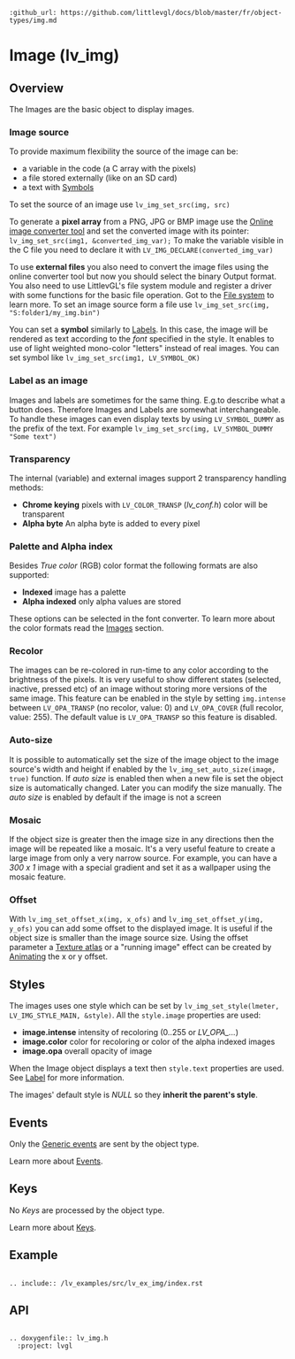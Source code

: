 ```eval_rst
:github_url: https://github.com/littlevgl/docs/blob/master/fr/object-types/img.md
```
# Image (lv_img)

## Overview

The Images are the basic object to display images. 

### Image source
To provide maximum flexibility the source of the image can be:

- a variable in the code (a C array with the pixels)
- a file stored externally (like on an SD card)
- a text with [Symbols](/overview/font)

To set the source of an image use `lv_img_set_src(img, src)`

To generate a **pixel array** from a PNG, JPG or BMP image use the [Online image converter tool](https://littlevgl.com/image-to-c-array) and set the converted image with its pointer: `lv_img_set_src(img1, &converted_img_var);`
To make the variable visible in the C file you need to declare it with `LV_IMG_DECLARE(converted_img_var)`

To use **external files** you also need to convert the image files using the online converter tool but now you should select the binary Output format. 
You also need to use LittlevGL's file system module and register a driver with some functions for the basic file operation. Got to the [File system](/overview/file-system) to learn more.
To set an image source form a file use `lv_img_set_src(img, "S:folder1/my_img.bin")`


You can set a **symbol**  similarly to [Labels](/object-types/label). In this case, the image will be rendered as text according to the *font* specified in the style.  It enables to use of light weighted mono-color 
"letters" instead of real images. You can set symbol like `lv_img_set_src(img1, LV_SYMBOL_OK)`

### Label as an image
Images and labels are sometimes for the same thing. E.g.to describe what a button does. Therefore Images and Labels are somewhat interchangeable. 
To handle these images can even display texts by using `LV_SYMBOL_DUMMY` as the prefix of the text. For example `lv_img_set_src(img, LV_SYMBOL_DUMMY "Some text")`


### Transparency
The internal (variable) and external images support 2 transparency handling methods:

- **Chrome keying** pixels with `LV_COLOR_TRANSP` (*lv_conf.h*) color will be transparent
- **Alpha byte** An alpha byte is added to every pixel

### Palette and Alpha index
Besides *True color* (RGB) color format the following formats are also supported:
- **Indexed** image has a palette
- **Alpha indexed** only alpha values are stored

These options can be selected in the font converter. To learn more about the color formats read the [Images](/overview/image) section.

### Recolor
The images can be re-colored in run-time to any color according to the brightness of the pixels. 
It is very useful to show different states (selected, inactive, pressed etc) of an image without storing more versions of the same image. 
This feature can be enabled in the style by setting `img.intense` between `LV_OPA_TRANSP` (no recolor, value: 0) and `LV_OPA_COVER` (full recolor, value: 255). 
The default value is `LV_OPA_TRANSP` so this feature is disabled.

### Auto-size
It is possible to automatically set the size of the image object to the image source's width and height if enabled by the `lv_img_set_auto_size(image, true)` function. 
If *auto size* is enabled then when a new file is set the object size is automatically changed. Later you can modify the size manually. The *auto size* is enabled by default if the image is not a screen

### Mosaic
If the object size is greater then the image size in any directions then the image will be repeated like a mosaic. 
It's a very useful feature to create a large image from only a very narrow source. 
For example, you can have a *300 x 1* image with a special gradient and set it as a wallpaper using the mosaic feature.

### Offset
With `lv_img_set_offset_x(img, x_ofs)` and `lv_img_set_offset_y(img, y_ofs)` you can add some offset to the displayed image. 
It is useful if the object size is smaller than the image source size. 
Using the offset parameter a [Texture atlas](https://en.wikipedia.org/wiki/Texture_atlas) or a "running image" effect can be created by [Animating](/overview/animation) the x or y offset. 


## Styles
The images uses one style which can be set by `lv_img_set_style(lmeter, LV_IMG_STYLE_MAIN, &style)`. All the `style.image` properties are used:
- **image.intense** intensity of recoloring (0..255 or *LV_OPA_...*)
- **image.color** color for recoloring or color of the alpha indexed images
- **image.opa** overall opacity of image

When the Image object displays a text then `style.text` properties are used. See [Label](/object-types/label) for more information.

The images' default style is *NULL* so they **inherit the parent's style**.

## Events
Only the [Generic events](/overview/event.html#generic-events) are sent by the object type.

Learn more about [Events](/overview/event).

## Keys
No *Keys* are processed by the object type.

Learn more about [Keys](/overview/indev).

## Example

```eval_rst

.. include:: /lv_examples/src/lv_ex_img/index.rst

```

## API 

```eval_rst

.. doxygenfile:: lv_img.h
  :project: lvgl
        
```
